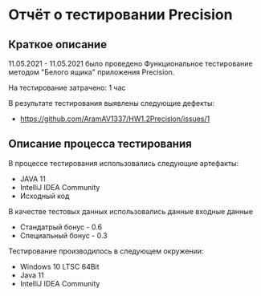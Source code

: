 # Отчёт о тестировании Precision

## Краткое описание
11.05.2021 - 11.05.2021 было проведено Функциональное тестирование методом "Белого ящика" приложения Precision.

На тестирование затрачено: 1 час

В результате тестирования выявлены следующие дефекты:

* https://github.com/AramAV1337/HW1.2Precision/issues/1


## Описание процесса тестирования
В процессе тестирования использовались следующие артефакты:

* JAVA 11
* IntelliJ IDEA Community
* Исходный код


В качестве тестовых данных использовались данные входные данные

* Стандатрый бонус - 0.6
* Специальный бонус - 0.3


Тестирование производилось в следующем окружении:

* Windows 10 LTSC 64Bit
* Java 11
* IntelliJ IDEA Community